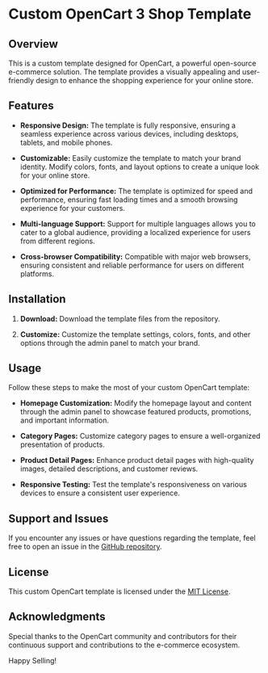 # Custom OpenCart 3 Shop Template

## Overview

This is a custom template designed for OpenCart, a powerful open-source e-commerce solution. The template provides a visually appealing and user-friendly design to enhance the shopping experience for your online store.

## Features

- **Responsive Design:** The template is fully responsive, ensuring a seamless experience across various devices, including desktops, tablets, and mobile phones.

- **Customizable:** Easily customize the template to match your brand identity. Modify colors, fonts, and layout options to create a unique look for your online store.

- **Optimized for Performance:** The template is optimized for speed and performance, ensuring fast loading times and a smooth browsing experience for your customers.

- **Multi-language Support:** Support for multiple languages allows you to cater to a global audience, providing a localized experience for users from different regions.

- **Cross-browser Compatibility:** Compatible with major web browsers, ensuring consistent and reliable performance for users on different platforms.

## Installation

1. **Download:** Download the template files from the repository.

2. **Customize:** Customize the template settings, colors, fonts, and other options through the admin panel to match your brand.

## Usage

Follow these steps to make the most of your custom OpenCart template:

- **Homepage Customization:** Modify the homepage layout and content through the admin panel to showcase featured products, promotions, and important information.

- **Category Pages:** Customize category pages to ensure a well-organized presentation of products.

- **Product Detail Pages:** Enhance product detail pages with high-quality images, detailed descriptions, and customer reviews.

- **Responsive Testing:** Test the template's responsiveness on various devices to ensure a consistent user experience.

## Support and Issues

If you encounter any issues or have questions regarding the template, feel free to open an issue in the [GitHub repository](https://github.com/Aleandro2000/opencart3-template-shop).

## License

This custom OpenCart template is licensed under the [MIT License](https://github.com/Aleandro2000/opencart3-template-shop/blob/main/LICENCE).

## Acknowledgments

Special thanks to the OpenCart community and contributors for their continuous support and contributions to the e-commerce ecosystem.

Happy Selling!
